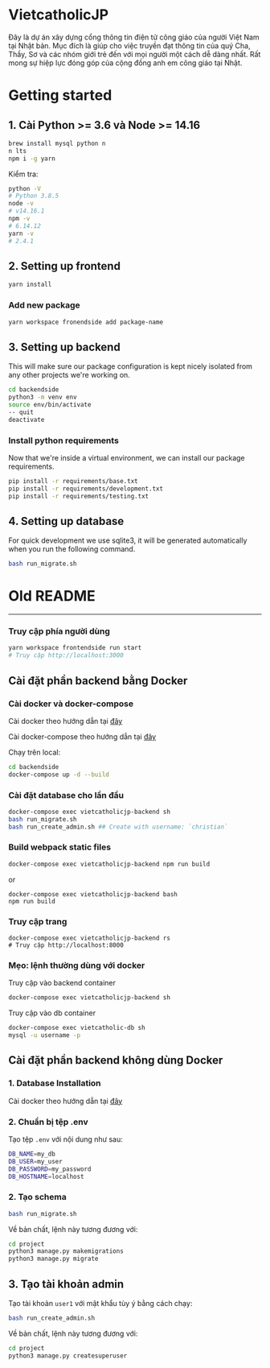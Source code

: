 # VietcatholicJP

Đây là dự án xây dựng cổng thông tin điện tử công giáo của người Việt Nam tại Nhật bản. Mục đích là giúp cho việc truyền đạt thông tin của quý Cha, Thầy, Sơ và các nhóm giới trẻ đến với mọi người một cách dễ dàng nhất. Rất mong sự hiệp lực đóng góp của cộng đồng anh em công giáo tại Nhật.

# Getting started

## 1. Cài Python >= 3.6 và Node >= 14.16

```sh
brew install mysql python n
n lts
npm i -g yarn
```

Kiểm tra:

```sh
python -V
# Python 3.8.5
node -v
# v14.16.1
npm -v
# 6.14.12
yarn -v
# 2.4.1
```

## 2. Setting up frontend

```sh
yarn install
```

### Add new package

```sh
yarn workspace fronendside add package-name
```

## 3. Setting up backend

This will make sure our package configuration is kept nicely isolated from any other projects we're working on.

```sh
cd backendside
python3 -m venv env
source env/bin/activate
-- quit
deactivate
```

### Install python requirements

Now that we're inside a virtual environment, we can install our package requirements.

```sh
pip install -r requirements/base.txt
pip install -r requirements/development.txt
pip install -r requirements/testing.txt
```

## 4. Setting up database

For quick development we use sqlite3, it will be generated automatically when you run the following command.

```sh
bash run_migrate.sh
```

# Old README

---

### Truy cập phía người dùng

```sh
yarn workspace frontendside run start
# Truy cập http://localhost:3000
```

## Cài đặt phần backend bằng Docker

### Cài docker và docker-compose

Cài docker theo hướng dẫn tại [đây](https://docs.docker.com/engine/install/ubuntu/)

Cài docker-compose theo hướng dẫn tại [đây](https://docs.docker.com/compose/install/)

Chạy trên local:

```sh
cd backendside
docker-compose up -d --build
```

### Cài đặt database cho lần đầu

```sh
docker-compose exec vietcatholicjp-backend sh
bash run_migrate.sh
bash run_create_admin.sh ## Create with username: `christian`
```

### Build webpack static files

```sh
docker-compose exec vietcatholicjp-backend npm run build
```

or

```
docker-compose exec vietcatholicjp-backend bash
npm run build
```

### Truy cập trang

```
docker-compose exec vietcatholicjp-backend rs
# Truy cập http://localhost:8000
```

### Mẹo: lệnh thường dùng với docker

Truy cập vào backend container

```sh
docker-compose exec vietcatholicjp-backend sh
```

Truy cập vào db container

```sh
docker-compose exec vietcatholic-db sh
mysql -u username -p
```

## Cài đặt phần backend không dùng Docker

### 1. Database Installation

Cài docker theo hướng dẫn tại [đây](https://dev.mysql.com/doc/workbench/en/wb-installing.html)

### 2. Chuẩn bị tệp .env

Tạo tệp `.env` với nội dung như sau:

```sh
DB_NAME=my_db
DB_USER=my_user
DB_PASSWORD=my_password
DB_HOSTNAME=localhost
```

### 2. Tạo schema

```sh
bash run_migrate.sh
```

Về bản chất, lệnh này tương đương với:

```sh
cd project
python3 manage.py makemigrations
python3 manage.py migrate
```

## 3. Tạo tài khoản admin

Tạo tài khoản `user1` với mật khẩu tùy ý bằng cách chạy:

```sh
bash run_create_admin.sh
```

Về bản chất, lệnh này tương đương với:

```sh
cd project
python3 manage.py createsuperuser
```

